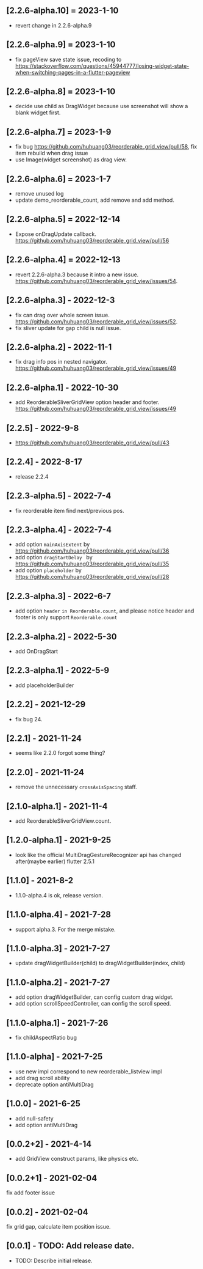 ## [2.2.6-alpha.10] = 2023-1-10
- revert change in 2.2.6-alpha.9

## [2.2.6-alpha.9] = 2023-1-10
- fix pageView save state issue, recoding to https://stackoverflow.com/questions/45944777/losing-widget-state-when-switching-pages-in-a-flutter-pageview
 
## [2.2.6-alpha.8] = 2023-1-10
- decide use child as DragWidget because use screenshot will show a blank widget first.

## [2.2.6-alpha.7] = 2023-1-9
- fix bug https://github.com/huhuang03/reorderable_grid_view/pull/58, fix item rebuild when drag issue
- use Image(widget screenshot) as drag view.

## [2.2.6-alpha.6] = 2023-1-7
- remove unused log
- update demo_reorderable_count, add remove and add method.
 
## [2.2.6-alpha.5] = 2022-12-14
- Expose onDragUpdate callback. https://github.com/huhuang03/reorderable_grid_view/pull/56

## [2.2.6-alpha.4] = 2022-12-13
- revert 2.2.6-alpha.3 because it intro a new issue. https://github.com/huhuang03/reorderable_grid_view/issues/54.
 
## [2.2.6-alpha.3] - 2022-12-3
- fix can drag over whole screen issue. https://github.com/huhuang03/reorderable_grid_view/issues/52.
- fix sliver update for gap child is null issue.
 
## [2.2.6-alpha.2] - 2022-11-1
- fix drag info pos in nested navigator. https://github.com/huhuang03/reorderable_grid_view/issues/49

## [2.2.6-alpha.1] - 2022-10-30
- add ReorderableSliverGridView option header and footer. https://github.com/huhuang03/reorderable_grid_view/issues/49
 
## [2.2.5] - 2022-9-8
- https://github.com/huhuang03/reorderable_grid_view/pull/43

## [2.2.4] - 2022-8-17
- release 2.2.4

## [2.2.3-alpha.5] - 2022-7-4
- fix reorderable item find next/previous pos.

## [2.2.3-alpha.4] - 2022-7-4
- add option `mainAxisExtent` by https://github.com/huhuang03/reorderable_grid_view/pull/36
- add option `dragStartDelay ` by https://github.com/huhuang03/reorderable_grid_view/pull/35
- add option `placeholder` by https://github.com/huhuang03/reorderable_grid_view/pull/28
 
## [2.2.3-alpha.3] - 2022-6-7
- add option `header` `in Reorderable.count`, and please notice header and footer is only support
`Reorderable.count`

## [2.2.3-alpha.2] - 2022-5-30
- add OnDragStart

## [2.2.3-alpha.1] - 2022-5-9
- add placeholderBuilder

## [2.2.2] - 2021-12-29
- fix bug 24.
## [2.2.1] - 2021-11-24
- seems like 2.2.0 forgot some thing?

## [2.2.0] - 2021-11-24
- remove the unnecessary `crossAxisSpacing` staff.

## [2.1.0-alpha.1] - 2021-11-4
- add ReorderableSliverGridView.count.

## [1.2.0-alpha.1] - 2021-9-25
- look like the official MultiDragGestureRecognizer api has changed after(maybe earlier) flutter 2.5.1

## [1.1.0] - 2021-8-2
- 1.1.0-alpha.4 is ok, release version.

## [1.1.0-alpha.4] - 2021-7-28
- support alpha.3. For the merge mistake.

## [1.1.0-alpha.3] - 2021-7-27
- update dragWidgetBuilder(child) to dragWidgetBuilder(index, child)

## [1.1.0-alpha.2] - 2021-7-27
- add option dragWidgetBuilder, can config custom drag widget.
- add option scrollSpeedController, can config the scroll speed.

## [1.1.0-alpha.1] - 2021-7-26
- fix childAspectRatio bug

## [1.1.0-alpha] - 2021-7-25
- use new impl correspond to new reorderable_listview impl
- add drag scroll ability
- deprecate option antiMultiDrag

## [1.0.0] - 2021-6-25
- add null-safety
- add option antiMultiDrag

## [0.0.2+2] - 2021-4-14
- add GridView construct params, like physics etc.

## [0.0.2+1] - 2021-02-04
fix add footer issue

## [0.0.2] - 2021-02-04
fix grid gap, calculate item position issue.

## [0.0.1] - TODO: Add release date.

* TODO: Describe initial release.
